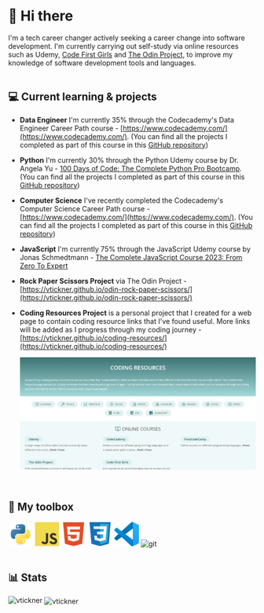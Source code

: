 # 👋 Hi there
I'm a tech career changer actively seeking a career change into software development. I'm currently carrying out self-study via online resources such as Udemy, [Code First Girls](https://codefirstgirls.com/) and [The Odin Project](https://www.theodinproject.com/), to improve my knowledge of software development tools and languages.
<br />
<br />
## 💻 Current learning & projects
- **Data Engineer** I'm currently 35% through the Codecademy's Data Engineer Career Path course - [https://www.codecademy.com/](https://www.codecademy.com/).
  (You can find all the projects I completed as part of this course in this [GitHub repository](https://github.com/VTickner/codecademy-data-engineer))

- **Python** I'm currently 30% through the Python Udemy course by Dr. Angela Yu - [100 Days of Code: The Complete Python Pro Bootcamp](https://www.udemy.com/course/100-days-of-code/).
  (You can find all the projects I completed as part of this course in this [GitHub repository](https://github.com/VTickner/100-days-of-code-python))

- **Computer Science** I've recently completed the Codecademy's Computer Science Career Path course - [https://www.codecademy.com/](https://www.codecademy.com/).
  (You can find all the projects I completed as part of this course in this [GitHub repository](https://github.com/VTickner/codecademy-computer-science))

- **JavaScript** I'm currently 75% through the JavaScript Udemy course by Jonas Schmedtmann - [The Complete JavaScript Course 2023: From Zero To Expert](https://www.udemy.com/course/the-complete-javascript-course/)

- **Rock Paper Scissors Project** via The Odin Project - [https://vtickner.github.io/odin-rock-paper-scissors/](https://vtickner.github.io/odin-rock-paper-scissors/)

- **Coding Resources Project** is a personal project that I created for a web page to contain coding resource links that I've found useful. More links will be added as I progress through my coding journey - [https://vtickner.github.io/coding-resources/](https://vtickner.github.io/coding-resources/)

  <img src="https://raw.githubusercontent.com/VTickner/coding-resources/main/img/desktop-screenshot.jpg" alt="coding resources project" width="500"/>
<br />

## 🧰 My toolbox

<img src="https://raw.githubusercontent.com/devicons/devicon/master/icons/python/python-original.svg" alt="python" width="50" height="50"/> <img src="https://raw.githubusercontent.com/devicons/devicon/1119b9f84c0290e0f0b38982099a2bd027a48bf1/icons/javascript/javascript-original.svg" alt="javascript" width="50" height="50"/> <img src="https://raw.githubusercontent.com/devicons/devicon/1119b9f84c0290e0f0b38982099a2bd027a48bf1/icons/html5/html5-plain.svg" alt="html5" width="50" height="50"/> <img src="https://raw.githubusercontent.com/devicons/devicon/1119b9f84c0290e0f0b38982099a2bd027a48bf1/icons/css3/css3-original.svg" alt="css3" width="50" height="50"/> <img src="https://raw.githubusercontent.com/devicons/devicon/1119b9f84c0290e0f0b38982099a2bd027a48bf1/icons/vscode/vscode-original.svg" alt="vs code" width="50" height="50"/> <img src="https://www.vectorlogo.zone/logos/git-scm/git-scm-icon.svg" alt="git" width="50" height="50"/>
<br />
<br />
## 📊 Stats
<p></p><img align="left" src="https://github-readme-stats.vercel.app/api?username=vtickner&hide=issues,contribs&show_icons=true&locale=en" alt="vtickner" /></p>
<p>&nbsp;<img align="center" src="https://github-readme-stats.vercel.app/api/top-langs?username=vtickner&show_icons=true&locale=en&layout=compact" alt="vtickner" /></p>
